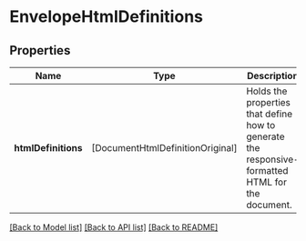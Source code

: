 # EnvelopeHtmlDefinitions

## Properties
Name | Type | Description | Notes
------------ | ------------- | ------------- | -------------
**htmlDefinitions** | [DocumentHtmlDefinitionOriginal] | Holds the properties that define how to generate the responsive-formatted HTML for the document. | [optional] 

[[Back to Model list]](../README.md#documentation-for-models) [[Back to API list]](../README.md#documentation-for-api-endpoints) [[Back to README]](../README.md)


